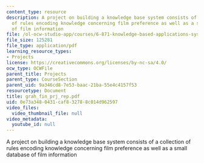 ```yaml
---
content_type: resource
description: A project on building a knowledge base system consists of a collection
  of rules encoding knowledge concerning film preference as well as a small database
  of film information
file: /ol-ocw-studio-app/courses/6-871-knowledge-based-applications-systems-spring-2005/0e73a3480431caf832788c014d962597_grah_fin_prj_rep.pdf
file_size: 125281
file_type: application/pdf
learning_resource_types:
- Projects
license: https://creativecommons.org/licenses/by-nc-sa/4.0/
ocw_type: OCWFile
parent_title: Projects
parent_type: CourseSection
parent_uid: 9a346cd8-7e53-baac-21ba-55e4c4157f53
resourcetype: Document
title: grah_fin_prj_rep.pdf
uid: 0e73a348-0431-caf8-3278-8c014d962597
video_files:
  video_thumbnail_file: null
video_metadata:
  youtube_id: null
---
```

A project on building a knowledge base system consists of a collection of rules encoding knowledge concerning film preference as well as a small database of film information
